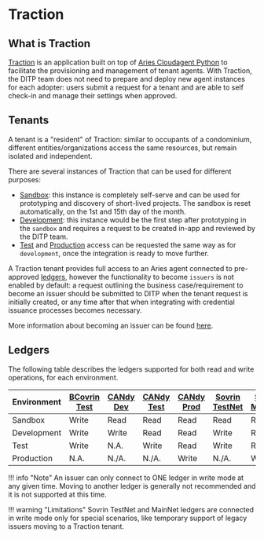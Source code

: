 # Traction

## What is Traction

[Traction](https://github.com/bcgov/traction) is an application built on top of [Aries Cloudagent Python](https://github.com/hyperledger/aries-cloudagent-python) to facilitate the provisioning and management of tenant agents. With Traction, the DITP team does not need to prepare and deploy new agent instances for each adopter: users submit a request for a tenant and are able to self check-in and manage their settings when approved.

## Tenants

A tenant is a "resident" of Traction: similar to occupants of a condominium, different entities/organizations access the same resources, but remain isolated and independent.

There are several instances of Traction that can be used for different purposes:

- [Sandbox](https://traction-sandbox-tenant-ui.apps.silver.devops.gov.bc.ca): this instance is completely self-serve and can be used for prototyping and discovery of short-lived projects. The sandbox is reset automatically, on the 1st and 15th day of the month.
- [Development](https://traction-tenant-ui-dev.apps.silver.devops.gov.bc.ca): this instance would be the first step after prototyping in the `sandbox` and requires a request to be created in-app and reviewed by the DITP team.
- [Test](https://traction-tenant-ui-test.apps.silver.devops.gov.bc.ca) and [Production](https://traction-tenant-ui.apps.silver.devops.gov.bc.ca) access can be requested the same way as for `development`, once the integration is ready to move further.

A Traction tenant provides full access to an Aries agent connected to pre-approved [ledgers](#ledgers), however the functionality to become `issuers` is not enabled by default: a request outlining the business case/requirement to become an issuer should be submitted to DITP when the tenant request is initially created, or any time after that when integrating with credential issuance processes becomes necessary.

More information about becoming an issuer can be found [here](traction-becoming-an-issuer.md).

## Ledgers

The following table describes the ledgers supported for both read and write operations, for each environment.

| Environment | [BCovrin Test](http://test.bcovrin.vonx.io) | [CANdy Dev](https://candyscan.idlab.org/txs/CANDY_DEV/domain) | [CANdy Test](https://candyscan.idlab.org/txs/CANDY_TEST/domain) | [CANdy Prod](https://candyscan.idlab.org/txs/CANDY_PROD/domain) | [Sovrin TestNet](https://indyscan.io/txs/SOVRIN_STAGINGNET/domain) | [Sovrin MainNet](https://indyscan.io/txs/SOVRIN_MAINNET/domain) |
| ----------- | ------------------------------------------- | ------------------------------------------------------------- | --------------------------------------------------------------- | --------------------------------------------------------------- | ------------------------------------------------------------------ | --------------------------------------------------------------- |
| Sandbox     | Write                                       | Read                                                          | Read                                                            | Read                                                            | Read                                                               | Read                                                            |
| Development | Write                                       | Write                                                         | Read                                                            | Read                                                            | Write                                                              | Read                                                            |
| Test        | Write                                       | N.A.                                                          | Write                                                           | Read                                                            | Write                                                              | Read                                                            |
| Production  | N.A.                                        | N./A.                                                         | N./A.                                                           | Write                                                           | N./A.                                                              | Write                                                           |

!!! info "Note"
An issuer can only connect to ONE ledger in write mode at any given time. Moving to another ledger is generally not recommended and it is not supported at this time.

!!! warning "Limitations"
Sovrin TestNet and MainNet ledgers are connected in write mode only for special scenarios, like temporary support of legacy issuers moving to a Traction tenant.

